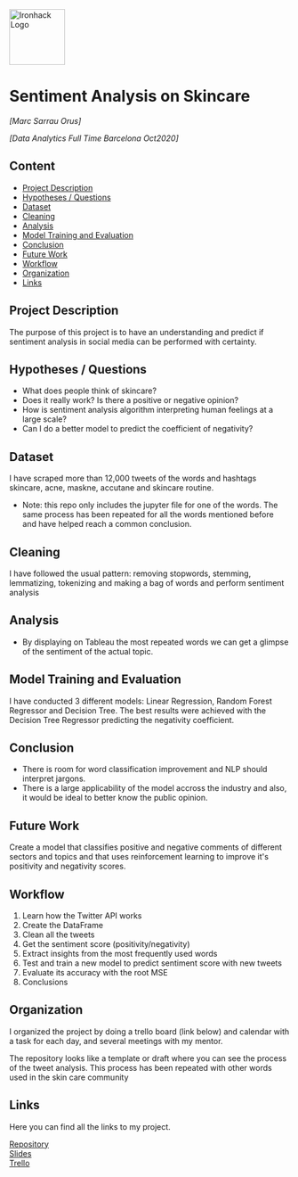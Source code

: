 <img src="https://bit.ly/2VnXWr2" alt="Ironhack Logo" width="100"/>

# Sentiment Analysis on Skincare
*[Marc Sarrau Orus]*

*[Data Analytics Full Time Barcelona Oct2020]*

## Content
- [Project Description](#project-description)
- [Hypotheses / Questions](#hypotheses-questions)
- [Dataset](#dataset)
- [Cleaning](#cleaning)
- [Analysis](#analysis)
- [Model Training and Evaluation](#model-training-and-evaluation)
- [Conclusion](#conclusion)
- [Future Work](#future-work)
- [Workflow](#workflow)
- [Organization](#organization)
- [Links](#links)

## Project Description
The purpose of this project is to have an understanding and predict if sentiment analysis in social media can be performed with certainty.

## Hypotheses / Questions
* What does people think of skincare?
* Does it really work? Is there a positive or negative opinion?
* How is sentiment analysis algorithm interpreting human feelings at a large scale?
* Can I do a better model to predict the coefficient of negativity?

## Dataset
I have scraped more than 12,000 tweets of the words and hashtags skincare, acne, maskne, accutane and skincare routine. 
* Note: this repo only includes the jupyter file for one of the words. The same process has been repeated for all the words mentioned before 
and have helped reach a common conclusion. 

## Cleaning
I have followed the usual pattern: removing stopwords, stemming, lemmatizing, tokenizing and making a bag of words and perform sentiment analysis

## Analysis
* By displaying on Tableau the most repeated words we can get a glimpse of the sentiment of the actual topic.

## Model Training and Evaluation
I have conducted 3 different models: Linear Regression, Random Forest Regressor and Decision Tree. The best results were achieved with the Decision Tree Regressor predicting the negativity coefficient. 

## Conclusion
* There is room for word classification improvement and NLP should interpret jargons.
* There is a large applicability of the model accross the industry and also, it would be ideal to better know the public opinion.

## Future Work
Create a model that classifies positive and negative comments of different sectors and topics and that uses reinforcement learning to improve it's 
positivity and negativity scores.

## Workflow
1. Learn how the Twitter API works
2. Create the DataFrame
3. Clean all the tweets
4. Get the sentiment score (positivity/negativity)
5. Extract insights from the most frequently used words
6. Test and train a new model to predict sentiment score with new tweets
7. Evaluate its accuracy with the root MSE
8. Conclusions

## Organization
I organized the project by doing a trello board (link below) and calendar with a task for each day, and several meetings with my mentor. 

The repository looks like a template or draft where you can see the process of the tweet analysis. This process has been repeated with other
words used in the skin care community 

## Links
Here you can find all the links to my project.

[Repository](https://github.com/marcsarrau/Project-Week-8-Final-Project)  
[Slides](https://docs.google.com/presentation/d/1kN7LJYTdvZUNVTPeE_nC8qZ1eh8KkLE6T0Qb8pLM3eA/edit?usp=sharing)  
[Trello](https://trello.com/b/ZLXR7Ys0/sentiment-analysis-on-skincare)  
